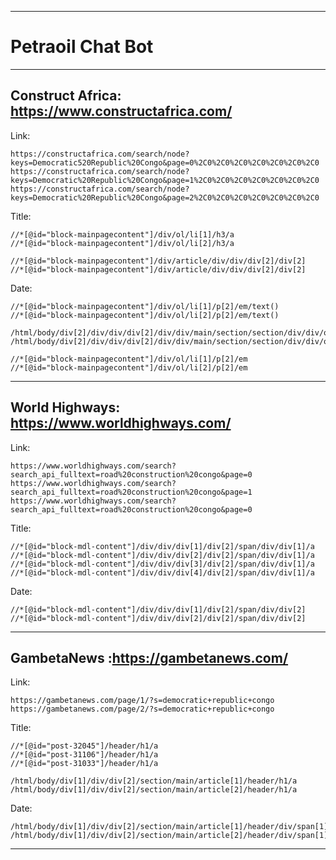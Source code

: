 -------------------------------------------------------------------------------------------------------------------------------
# Petraoil Chat Bot
-------------------------------------------------------------------------------------------------------------------------------

## Construct Africa: https://www.constructafrica.com/

Link:

    https://constructafrica.com/search/node?keys=Democratic520Republic%20Congo&page=0%2C0%2C0%2C0%2C0%2C0%2C0%2C0
    https://constructafrica.com/search/node?keys=Democratic%20Republic%20Congo&page=1%2C0%2C0%2C0%2C0%2C0%2C0%2C0
    https://constructafrica.com/search/node?keys=Democratic%20Republic%20Congo&page=2%2C0%2C0%2C0%2C0%2C0%2C0%2C0


Title:

    //*[@id="block-mainpagecontent"]/div/ol/li[1]/h3/a
    //*[@id="block-mainpagecontent"]/div/ol/li[2]/h3/a

    //*[@id="block-mainpagecontent"]/div/article/div/div/div[2]/div[2]
    //*[@id="block-mainpagecontent"]/div/article/div/div/div[2]/div[2]


Date:

    //*[@id="block-mainpagecontent"]/div/ol/li[1]/p[2]/em/text()
    //*[@id="block-mainpagecontent"]/div/ol/li[2]/p[2]/em/text()

    /html/body/div[2]/div/div/div[2]/div/div/main/section/section/div/div/ol/li[1]/p[2]/em/text()
    /html/body/div[2]/div/div/div[2]/div/div/main/section/section/div/div/ol/li[2]/p[2]/em/text()

    //*[@id="block-mainpagecontent"]/div/ol/li[1]/p[2]/em
    //*[@id="block-mainpagecontent"]/div/ol/li[2]/p[2]/em
-------------------------------------------------------------------------------------------------------------------------------

## World Highways: https://www.worldhighways.com/ 

Link:

    https://www.worldhighways.com/search?search_api_fulltext=road%20construction%20congo&page=0
    https://www.worldhighways.com/search?search_api_fulltext=road%20construction%20congo&page=1
    https://www.worldhighways.com/search?search_api_fulltext=road%20construction%20congo&page=0


Title:

    //*[@id="block-mdl-content"]/div/div/div[1]/div[2]/span/div/div[1]/a
    //*[@id="block-mdl-content"]/div/div/div[2]/div[2]/span/div/div[1]/a
    //*[@id="block-mdl-content"]/div/div/div[3]/div[2]/span/div/div[1]/a
    //*[@id="block-mdl-content"]/div/div/div[4]/div[2]/span/div/div[1]/a


Date:

    //*[@id="block-mdl-content"]/div/div/div[1]/div[2]/span/div/div[2]
    //*[@id="block-mdl-content"]/div/div/div[2]/div[2]/span/div/div[2]

-------------------------------------------------------------------------------------------------------------------------------

## GambetaNews :https://gambetanews.com/

Link:

    https://gambetanews.com/page/1/?s=democratic+republic+congo
    https://gambetanews.com/page/2/?s=democratic+republic+congo


Title:

    //*[@id="post-32045"]/header/h1/a
    //*[@id="post-31106"]/header/h1/a
    //*[@id="post-31033"]/header/h1/a

    /html/body/div[1]/div/div[2]/section/main/article[1]/header/h1/a
    /html/body/div[1]/div/div[2]/section/main/article[2]/header/h1/a

Date:

    /html/body/div[1]/div/div[2]/section/main/article[1]/header/div/span[1]/a/time
    /html/body/div[1]/div/div[2]/section/main/article[2]/header/div/span[1]/a/time

-------------------------------------------------------------------------------------------------------------------------------


